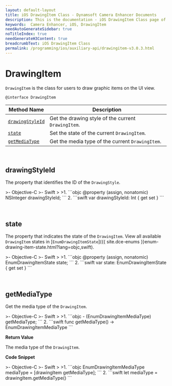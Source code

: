 ```yaml
---
layout: default-layout
title: iOS DrawingItem Class - Dynamsoft Camera Enhancer Documents
description: This is the documentation - iOS DrawingItem Class page of Dynamsoft Camera Enhancer.
keywords:  Camera Enhancer, iOS, DrawingItem
needAutoGenerateSidebar: true
noTitleIndex: true
needGenerateH3Content: true
breadcrumbText: iOS DrawingItem Class
permalink: /programming/ios/auxiliary-api/drawingitem-v3.0.3.html
---
```


# DrawingItem

`DrawingItem` is the class for users to draw graphic items on the UI view.

```objc
@interface DrawingItem
```

| Method Name | Description |
| ----------- | ----------- |
| [`drawingStyleId`](#drawingstyleid) | Get the drawing style of the current `DrawingItem`. |
| [`state`](#state) | Set the state of the current `DrawingItem`. |
| [`getMediaType`](#getmediatype) | Get the media type of the current `DrawingItem`. |

&nbsp;

## drawingStyleId

The property that identifies the ID of the `DrawingStyle`.

<div class="sample-code-prefix"></div>
>- Objective-C
>- Swift
>
>1. 
```objc
@property (assign, nonatomic) NSInteger drawingStyleId;
```
2. 
```swift
var drawingStyleId: Int { get set }
```

&nbsp;

## state

The property that indicates the state of the `DrawingItem`. View all available `DrawingItem` states in [`EnumDrawingItemState`]({{ site.dce-enums }}enum-drawing-item-state.html?lang=objc,swift).

<div class="sample-code-prefix"></div>
>- Objective-C
>- Swift
>
>1. 
```objc
@property (assign, nonatomic) EnumDrawingItemState state;
```
2. 
```swift
var state: EnumDrawingItemState { get set }
```

&nbsp;

## getMediaType

Get the media type of the `DrawingItem`.

<div class="sample-code-prefix"></div>
>- Objective-C
>- Swift
>
>1. 
```objc
- (EnumDrawingItemMediaType) getMediaType;
```
2. 
```swift
func getMediaType() -> EnumDrawingItemMediaType
```

**Return Value**

The media type of the `DrawingItem`.

**Code Snippet**

<div class="sample-code-prefix"></div>
>- Objective-C
>- Swift
>
>1. 
```objc
EnumDrawingItemMediaType mediaType = [drawingItem getMediaType];
```
2. 
```swift
let mediaType = drawingItem.getMediaType()
```

